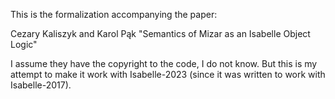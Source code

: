 This is the formalization accompanying the paper:

  Cezary Kaliszyk and Karol Pąk
  "Semantics of Mizar as an Isabelle Object Logic"

I assume they have the copyright to the code, I do not know. But this is
my attempt to make it work with Isabelle-2023 (since it was written to
work with Isabelle-2017).